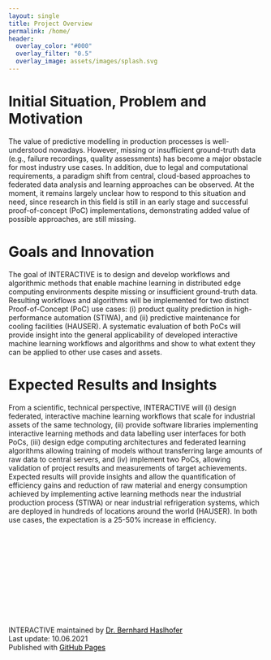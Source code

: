 ```yaml
---
layout: single
title: Project Overview 
permalink: /home/
header:
  overlay_color: "#000"
  overlay_filter: "0.5"
  overlay_image: assets/images/splash.svg
---
```

#  Initial Situation, Problem and Motivation 

The value of predictive modelling in production processes is well-understood nowadays. However, missing or insufficient ground-truth data (e.g., failure recordings, quality assessments) has become a major obstacle for most industry use cases. In addition, due to legal and computational requirements, a paradigm shift from central, cloud-based approaches to federated data analysis and learning approaches can be observed. At the moment, it remains largely unclear how to respond to this situation and need, since research in this field is still in an early stage and successful proof-of-concept (PoC) implementations, demonstrating added value of possible approaches, are still missing. 

# Goals and Innovation
The goal of INTERACTIVE is to design and develop workflows and algorithmic methods that enable machine learning in distributed edge computing environments despite missing or insufficient ground-truth data. Resulting workflows and algorithms will be implemented for two distinct Proof-of-Concept (PoC) use cases: (i) product quality prediction in high-performance automation (STIWA), and (ii) predictive maintenance for cooling facilities (HAUSER). A systematic evaluation of both PoCs will provide insight into the general applicability of developed interactive machine learning workflows and algorithms and show to what extent they can be applied to other use cases and assets. 

# Expected Results and Insights
From a scientific, technical perspective, INTERACTIVE will (i) design federated, interactive machine learning workflows that scale for industrial assets of the same technology, (ii) provide software libraries implementing interactive learning methods and data labelling user interfaces for both PoCs, (iii) design edge computing architectures and federated learning algorithms allowing training of models without transferring large amounts of raw data to central servers, and (iv) implement two PoCs, allowing validation of project results and measurements of target achievements. Expected results will provide insights and allow the quantification of efficiency gains and reduction of raw material and energy consumption achieved by implementing active learning methods near the industrial production process (STIWA) or near industrial refrigeration systems, which are deployed in hundreds of locations around the world (HAUSER). In both use cases, the expectation is a 25-50% increase in efficiency. 





<div class="flex xs12" style="margin-left: 0px; margin-right: 80px; margin-bottom: 20px; margin-top: 200px;">INTERACTIVE maintained by <a href="https://github.com/behas" style="color: black;">Dr. Bernhard Haslhofer</a><br> Last update: 10.06.2021 <br> Published with <a href="https://pages.github.com/" style="color: black;">GitHub Pages</a></div>





